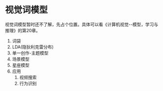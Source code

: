 # 视觉词模型
视觉词模型暂时还不了解，先占个位置。具体可以看《计算机视觉--模型，学习与推理》的第20章。  

1. 词袋
2. LDA\(隐狄利克雷分布\)
3. 单一创作-主题模型
4. 场景模型
5. 星座模型
6. 应用
   1. 视频搜索
   2. 行为识别










